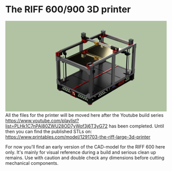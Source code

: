 # The RIFF 600/900 3D printer
![CAD model](render1.png)
All the files for the printer will be moved here after the Youtube build series https://www.youtube.com/playlist?list=PLHk1C7nPAl80ZWU28OD7yWof3j6T3yG72 has been completed. 
Until then you can find the published STLs on: https://www.printables.com/model/1291703-the-riff-large-3d-printer

For now you'll find an early version of the CAD-model for the RIFF 600 here only. It's mainly for visual reference during a build and serious clean up remains. Use with caution and double check any dimensions before cutting mechanical components.
